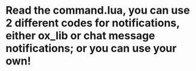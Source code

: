 # Read the command.lua, you can use 2 different codes for notifications, either ox_lib or chat message notifications; or you can use your own!
